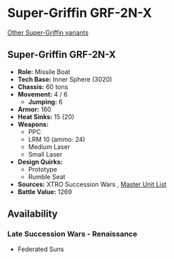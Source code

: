 # Super-Griffin GRF-2N-X 

[Other Super-Griffin variants](../super-griffin.md) 

## Super-Griffin GRF-2N-X 

- **Role:** Missile Boat 
- **Tech Base:** Inner Sphere (3020) 
- **Chassis:** 60 tons 
- **Movement:** 4 / 6 
  - **Jumping:** 6 
- **Armor:** 160 
- **Heat Sinks:** 15 (20) 
- **Weapons:** 
  - PPC 
  - LRM 10 (ammo: 24) 
  - Medium Laser 
  - Small Laser 
- **Design Quirks:** 
  - Prototype 
  - Rumble Seat 
- **Sources:** XTRO Succession Wars , [Master Unit List](http://masterunitlist.info/Unit/Details/5771/super-griffin-grf-2n-x) 
- **Battle Value:** 1269 

## Availability 

### Late Succession Wars - Renaissance 

- Federated Suns 

